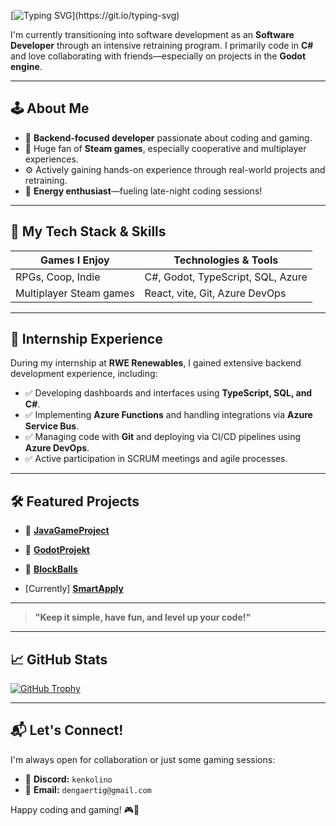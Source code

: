 [![Typing SVG](https://readme-typing-svg.demolab.com?font=Lato&weight=800&size=30&pause=2000&color=FFFFFF&width=435&lines=Hi%2C+I'm+Dennis!)](https://git.io/typing-svg)

I'm currently transitioning into software development as an **Software Developer** through an intensive retraining program. I primarily code in **C#** and love collaborating with friends—especially on projects in the **Godot engine**.

---

## 🕹️ About Me

* 🔧 **Backend-focused developer** passionate about coding and gaming.
* 🎲 Huge fan of **Steam games**, especially cooperative and multiplayer experiences.
* ⚙️ Actively gaining hands-on experience through real-world projects and retraining.
* 👾 **Energy enthusiast**—fueling late-night coding sessions!

---

## 🚀 My Tech Stack & Skills

| **Games I Enjoy**       | **Technologies & Tools**          |
| ----------------------- | --------------------------------- |
| RPGs, Coop, Indie       | C#, Godot, TypeScript, SQL, Azure |
| Multiplayer Steam games | React, vite, Git, Azure DevOps |

---

## 💼 Internship Experience

During my internship at **RWE Renewables**, I gained extensive backend development experience, including:

* ✅ Developing dashboards and interfaces using **TypeScript, SQL, and C#**.
* ✅ Implementing **Azure Functions** and handling integrations via **Azure Service Bus**.
* ✅ Managing code with **Git** and deploying via CI/CD pipelines using **Azure DevOps**.
* ✅ Active participation in SCRUM meetings and agile processes.

---

## 🛠️ Featured Projects

* 🎲 [**JavaGameProject**](https://github.com/BlockBallsKing/JavaGameProject)
* 🎲 [**GodotProjekt**](https://github.com/BlockBallsKing/GodotProjekt) 
* 🎲 [**BlockBalls**](https://github.com/BlockBallsKing/BlockBalls)

* [Currently] [**SmartApply**]((https://github.com/dengaertig/SmartApply))


---

> **"Keep it simple, have fun, and level up your code!"**

---

## 📈 GitHub Stats

[![GitHub Trophy](https://github-profile-trophy.vercel.app/?username=dengaertig\&theme=onedark)](https://github.com/ryo-ma/github-profile-trophy)

---

## 📬 Let's Connect!

I'm always open for collaboration or just some gaming sessions:

* 📱 **Discord:** `kenkolino`
* 📧 **Email:** `dengaertig@gmail.com`

Happy coding and gaming! 🎮🚀




